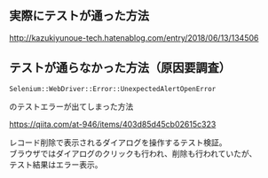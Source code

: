 ## 実際にテストが通った方法

http://kazukiyunoue-tech.hatenablog.com/entry/2018/06/13/134506

## テストが通らなかった方法（原因要調査）

```
Selenium::WebDriver::Error::UnexpectedAlertOpenError
```
のテストエラーが出てしまった方法

https://qiita.com/at-946/items/403d85d45cb02615c323

レコード削除で表示されるダイアログを操作するテスト検証。  
ブラウザではダイアログのクリックも行われ、削除も行われていたが、  
テスト結果はエラー表示。  
